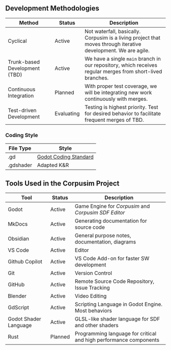 




## Development Methodologies

| Method                        | Status  | Description                                                  |
| ----------------------------- | ------- | ------------------------------------------------------------ |
| Cyclical                      | Active  | Not waterfall, basically. Corpusim is a living project that moves through iterative development. We are agile. |
| Trunk-based Development (TBD) | Active  | We have a single `main` branch in our repository, which receives regular merges from short-lived branches. |
| Continuous Integration        | Planned | With proper test coverage, we will be integrating new work continuously with merges. |
| Test-driven Development | Evaluating | Testing is highest priority. Test for desired behavior to facilitate frequent merges of TBD. |

### Coding Style

| File Type | Style |
|-----------------|------------------------------|
|.gd | [Godot Coding Standard](https://docs.godotengine.org/en/stable/tutorials/scripting/gdscript/gdscript_styleguide.html) |
|.gdshader | Adapted K&R|



## Tools Used in the Corpusim Project

| Tool                  | Status  | Description                                                  |
| --------------------- | ------- | ------------------------------------------------------------ |
| Godot                 | Active  | Game Engine for *Corpusim* and *Corpusim SDF Editor*         |
| MkDocs                | Active  | Generating documentation for source code                     |
| Obsidian              | Active  | General purpose notes, documentation, diagrams               |
| VS Code               | Active  | Editor                                                       |
| Github Copilot        | Active  | VS Code Add-on for faster SW development                     |
| Git                   | Active  | Version Control                                              |
| GitHub                | Active  | Remote Source Code Repository, Issue Tracking                |
| Blender               | Active  | Video Editing                                                |
| GdScript              | Active  | Scripting Language in Godot Engine. Most behaviors           |
| Godot Shader Language | Active  | GLSL-like shader language for SDF and other shaders          |
| Rust                  | Planned | Programming language for critical and high performance components |







